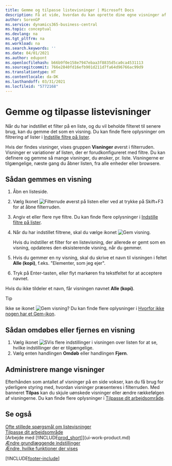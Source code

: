 ```yaml
---
title: Gemme og tilpasse listevisninger | Microsoft Docs
description: Få at vide, hvordan du kan oprette dine egne visninger af filtrerede lister.
author: SorenGP
ms.service: dynamics365-business-central
ms.topic: conceptual
ms.devlang: na
ms.tgt_pltfrm: na
ms.workload: na
ms.search.keywords: ''
ms.date: 04/01/2021
ms.author: edupont
ms.openlocfilehash: b66b9f0e158e7947ebaa3f8835d5ca0ca4531113
ms.sourcegitcommit: 766e2840fd16efb901d211d7fa64d96766ac99d9
ms.translationtype: HT
ms.contentlocale: da-DK
ms.lasthandoff: 03/31/2021
ms.locfileid: "5772168"
---
```

# <a name="save-and-personalize-list-views"></a>Gemme og tilpasse listevisninger
Når du har indstillet et filter på en liste, og du vil beholde filteret til senere brug, kan du gemme det som en visning. Du kan finde flere oplysninger om filtrering af lister i [Indstille filtre på lister](ui-enter-criteria-filters.md#setting-filters-on-lists).

Hvis der findes visninger, vises gruppen **Visninger** øverst i filterruden. Visninger er variationer af listen, der er forudkonfigureret med filtre. Du kan definere og gemme så mange visninger, du ønsker, pr. liste. Visningerne er tilgængelige, næste gang du åbner listen, fra alle enheder eller browsere.

## <a name="to-save-a-view"></a>Sådan gemmes en visning
1. Åbn en listeside.
2. Vælg Ikonet ![Filterrude](media/open-filter-pane-icon.png "Ikonet Filterrude") øverst på listen eller ved at trykke på Skift+F3 for at åbne filterruden.
3. Angiv et eller flere nye filtre. Du kan finde flere oplysninger i [Indstille filtre på lister](ui-enter-criteria-filters.md#setting-filters-on-lists).
4. Når du har indstillet filtrene, skal du vælge ikonet ![Gem visning](media/save_view_icon.png "Gem visning").

    Hvis du indstiller et filter for en listevisning, der allerede er gemt som en visning, opdateres den eksisterende visning, når du gemmer.
5. Hvis du gemmer en ny visning, skal du skrive et navn til visningen i feltet **Alle (kopi)**, f.eks. "Elementer, som jeg ejer".
6. Tryk på Enter-tasten, eller flyt markøren fra tekstfeltet for at acceptere navnet.

Hvis du ikke tildeler et navn, får visningen navnet **Alle (kopi)**.

> [!TIP]
> Ikke se ikonet ![Gem visning](media/save_view_icon.png "Gem visning")? Du kan finde flere oplysninger i [Hvorfor ikke nogen har et Gem-ikon](ui-views-faq.md#save).

## <a name="to-rename-or-remove-a-view"></a>Sådan omdøbes eller fjernes en visning
1. Vælg ikonet ![SVis flere indstillinger](media/show-more-options-icon.png "Vis flere indstillinger") i visningen over listen for at se, hvilke indstillinger der er tilgængelige.
2. Vælg enten handlingen **Omdøb** eller handlingen **Fjern**.

## <a name="managing-many-views"></a>Administrere mange visninger
Efterhånden som antallet af visninger på en side vokser, kan du få brug for yderligere styring med, hvordan visninger præsenteres i filterruden. Med banneret **Tilpas** kan du skjule uønskede visninger eller ændre rækkefølgen af visningerne. Du kan finde flere oplysninger i [Tilpasse dit arbejdsområde](ui-personalization-user.md).

## <a name="see-also"></a>Se også
[Ofte stillede spørgsmål om listevisninger](ui-views-faq.md)  
[Tilpasse dit arbejdsområde](ui-personalization-user.md)    
[Arbejde med [!INCLUDE[prod_short](includes/prod_short.md)]](ui-work-product.md)    
[Ændre grundlæggende indstillinger](ui-change-basic-settings.md)  
[Ændre, hvilke funktioner der vises](ui-experiences.md)  


[!INCLUDE[footer-include](includes/footer-banner.md)]